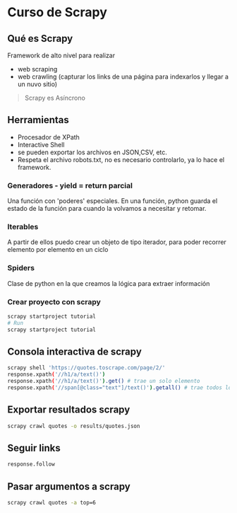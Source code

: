 # Curso de Scrapy

## Qué es Scrapy

Framework de alto nivel para realizar

- web scraping
- web crawling (capturar los links de una página para indexarlos y llegar a un nuvo sitio)

> Scrapy es Asíncrono

## Herramientas

- Procesador de XPath
- Interactive Shell
- se pueden exportar los archivos en JSON,CSV, etc.
- Respeta el archivo robots.txt, no es necesario controlarlo, ya lo hace el framework.

### Generadores - yield = return parcial

Una función con 'poderes' especiales. En una función, python guarda el estado de la función para cuando la volvamos a necesitar y retomar.

### Iterables

A partir de ellos puedo crear un objeto de tipo iterador, para poder recorrer elemento por elemento en un ciclo

### Spiders

Clase de python en la que creamos la lógica para extraer información

### Crear proyecto con scrapy

```python
scrapy startproject tutorial
# Run
scrapy startproject tutorial
```

## Consola interactiva de scrapy

```bash
scrapy shell 'https://quotes.toscrape.com/page/2/'
response.xpath('//h1/a/text()')
response.xpath('//h1/a/text()').get() # trae un solo elemento
response.xpath('//span[@class="text"]/text()').getall() # trae todos los elementos que cumplan las condiciones
```

## Exportar resultados scrapy

```bash
scrapy crawl quotes -o results/quotes.json
```

## Seguir links

```bash
response.follow
```

## Pasar argumentos a scrapy

```bash
scrapy crawl quotes -a top=6
```
